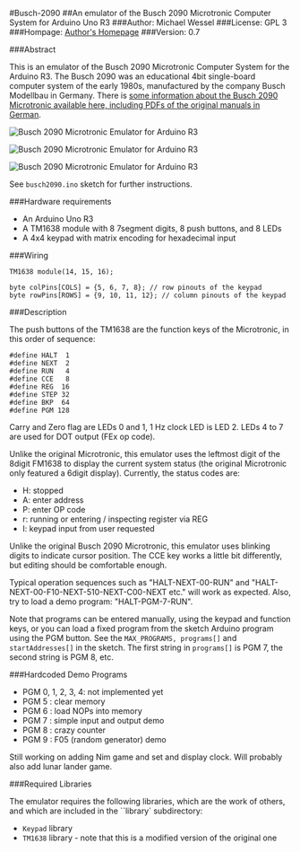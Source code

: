 #Busch-2090
##An emulator of the Busch 2090 Microtronic Computer System for Arduino Uno R3
###Author: Michael Wessel
###License: GPL 3
###Hompage: [Author's Homepage](http://www.michael-wessel.info/)
###Version: 0.7

###Abstract

This is an emulator of the Busch 2090 Microtronic Computer System for
the Arduino R3. The Busch 2090 was an educational 4bit single-board
computer system of the early 1980s, manufactured by the company Busch
Modellbau in Germany. There is [some information about the Busch 2090
Microtronic available here, including PDFs of the
original manuals in German](http://www.busch-model.com/online/?rubrik=82&=6&sprach_id=de).

![Busch 2090 Microtronic Emulator for Arduino R3](https://github.com/lambdamikel/Busch-2090/blob/master/images/img1-small.jpg)

![Busch 2090 Microtronic Emulator for Arduino R3](https://github.com/lambdamikel/Busch-2090/blob/master/images/img2-small.jpg)

![Busch 2090 Microtronic Emulator for Arduino R3](https://github.com/lambdamikel/Busch-2090/blob/master/images/img3-small.jpg)

See ``busch2090.ino`` sketch for further instructions. 

###Hardware requirements

- An Arduino Uno R3 
- A TM1638 module with 8 7segment digits, 8 push buttons, and 8 LEDs
- A 4x4 keypad with matrix encoding for hexadecimal input 

###Wiring 

    TM1638 module(14, 15, 16);

    byte colPins[COLS] = {5, 6, 7, 8}; // row pinouts of the keypad
    byte rowPins[ROWS] = {9, 10, 11, 12}; // column pinouts of the keypad

###Description 

The push buttons of the TM1638 are the function keys of the
Microtronic, in this order of sequence:

    #define HALT  1 
    #define NEXT  2 
    #define RUN   4
    #define CCE   8
    #define REG  16
    #define STEP 32
    #define BKP  64
    #define PGM 128 

Carry and Zero flag are LEDs 0 and 1, 1 Hz clock LED is LED 2.  LEDs 4
to 7 are used for DOT output (FEx op code). 

Unlike the original Microtronic, this emulator uses the leftmost digit
of the 8digit FM1638 to display the current system status (the
original Microtronic only featured a 6digit display). Currently, the
status codes are:

- H: stopped 
- A: enter address 
- P: enter OP code 
- r: running or entering / inspecting register via REG  
- I: keypad input from user requested 

Unlike the original Busch 2090 Microtronic, this emulator uses
blinking digits to indicate cursor position. The CCE key works a
little bit differently, but editing should be comfortable enough.

Typical operation sequences such as "HALT-NEXT-00-RUN" and
"HALT-NEXT-00-F10-NEXT-510-NEXT-C00-NEXT etc."  will work as expected.
Also, try to load a demo program: "HALT-PGM-7-RUN".

Note that programs can be entered manually, using the keypad and
function keys, or you can load a fixed program from the sketch Arduino
program using the PGM button. See the `MAX_PROGRAMS, programs[]` and
`startAddresses[]` in the sketch. The first string in `programs[]` is
PGM 7, the second string is PGM 8, etc. 

###Hardcoded Demo Programs

- PGM 0, 1, 2, 3, 4: not implemented yet
- PGM 5 : clear memory
- PGM 6 : load NOPs into memory
- PGM 7 : simple input and output demo 
- PGM 8 : crazy counter 
- PGM 9 : F05 (random generator) demo 

Still working on adding Nim game and set and display clock. Will
probably also add lunar lander game. 

###Required Libraries 

The emulator requires the following libraries, which are the work of
others, and which are included in the ``library` subdirectory: 

- ``Keypad`` library
- ``TM1638`` library - note that this is a modified version of the original one 



